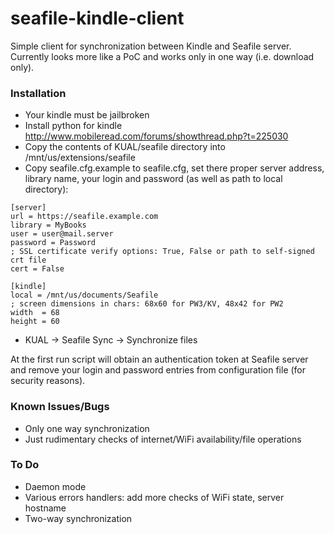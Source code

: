 # seafile-kindle-client
Simple client for synchronization between Kindle and Seafile server. Currently looks more like a PoC and works only in one way (i.e. download only). 

### Installation

- Your kindle must be jailbroken
- Install python for kindle http://www.mobileread.com/forums/showthread.php?t=225030
- Copy the contents of KUAL/seafile directory into /mnt/us/extensions/seafile
- Copy seafile.cfg.example to seafile.cfg, set there proper server address, library name, your login and password (as well as path to local directory):
```
[server]
url = https://seafile.example.com
library = MyBooks
user = user@mail.server
password = Password
; SSL certificate verify options: True, False or path to self-signed crt file
cert = False

[kindle]
local = /mnt/us/documents/Seafile
; screen dimensions in chars: 68x60 for PW3/KV, 48x42 for PW2
width  = 68
height = 60
```
- KUAL -> Seafile Sync -> Synchronize files

At the first run script will obtain an authentication token at Seafile server and remove your login and password entries from configuration file (for security reasons).

### Known Issues/Bugs
- Only one way synchronization
- Just rudimentary checks of internet/WiFi availability/file operations

### To Do
- Daemon mode
- Various errors handlers: add more checks of WiFi state, server hostname
- Two-way synchronization
